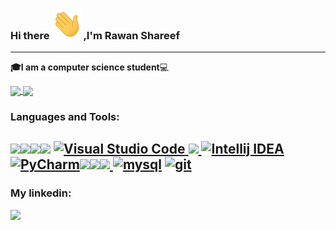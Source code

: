 
### Hi there <img src="https://raw.githubusercontent.com/ABSphreak/ABSphreak/master/gifs/Hi.gif" width="50">,I'm Rawan Shareef
-----------------------------------------------------------
**:mortar_board:I am a computer science student**:computer:

<a href="https://github.com/anuraghazra/github-readme-stats">
  <img align="center" src="https://github-readme-stats.vercel.app/api/top-langs/?username=rawanshareef&theme=slateorange&layout=compact" />
</a>


<a href="https://github.com/anuraghazra/convoychat">
  <img align="center" src="https://github-readme-stats.vercel.app/api?username=rawanshareef&show_icons=true&theme=vue-dark&layout=compact&line_height=20" />
</a>


### Languages and Tools:
<img src="https://user-images.githubusercontent.com/57855070/98301894-33521300-1fc4-11eb-860e-f06c2a2e9dce.png" width="50"><img src="https://user-images.githubusercontent.com/57855070/98302338-e1f65380-1fc4-11eb-95ae-ad38f2c4fc13.png" width="50"><img src="https://user-images.githubusercontent.com/57855070/98302891-e8d19600-1fc5-11eb-88ff-96a990f80521.png" width="50"><img src="https://user-images.githubusercontent.com/57855070/98302169-9c398b00-1fc4-11eb-9734-1c075d91db98.png" width="50">
<a href="https://code.visualstudio.com/" title="Visual Studio Code"> <img src="https://github.com/tomchen/stack-icons/blob/master/logos/visual-studio-code.svg" alt="Visual Studio Code" width="45" height="45"/>  </a>
<img src="https://softotornix.com/wp-content/uploads/2019/03/eclipse.jpg" width="50"><a href="https://www.jetbrains.com/idea/" title="Intellij IDEA"> <img src="https://github.com/tomchen/stack-icons/blob/master/logos/intellij-idea.svg" alt="Intellij IDEA" width="45" height="45"/></a><a href="https://www.jetbrains.com/pycharm/" target="PyCharm"> <img src="https://github.com/tomchen/stack-icons/blob/master/logos/pycharm.svg" alt="PyCharm" width="45" height="45"/></a><img src="http://1.bp.blogspot.com/-H3jQg1kGK8U/U0hKr2g4qGI/AAAAAAAAEHc/NZ5eB-tj7YQ/s1600/ubuntu+logo.png" width="45"><img src="https://blog.desdelinux.net/wp-content/uploads/2019/11/tux-linux.jpg.webp" width="50"><img src="https://www.ethicalhacker.net/wp-content/uploads/columns/chappell/tshark/wireshark_app_logo.png" width="50"><a href="https://www.mysql.com/"> <img src="https://github.com/tomchen/stack-icons/blob/master/logos/mysql.svg" alt="mysql" width="40" height="40"/></a>
<a href="https://git-scm.com/" target="git"> <img src="https://www.vectorlogo.zone/logos/git-scm/git-scm-icon.svg" alt="git" width="45" height="45"/>  </a>
---------------------------------------------------------------------------------
### My linkedin:

[<img align="left" width="48px" src="https://user-images.githubusercontent.com/57855070/98333031-8fd72180-2008-11eb-96ce-cc86e185889c.png"/>][linkedin]

[linkedin]: https://www.linkedin.com/in/rawan-sharef-07347819b/
